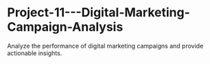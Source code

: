 # Project-11---Digital-Marketing-Campaign-Analysis
Analyze the performance of digital marketing campaigns and provide actionable insights.
